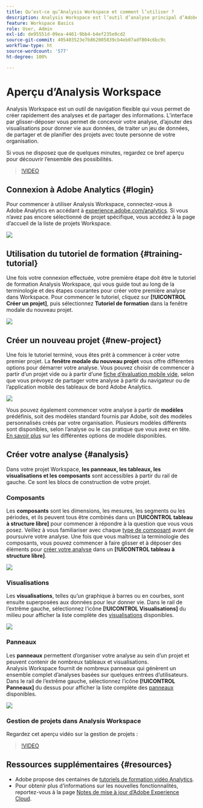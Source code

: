 ```yaml
---
title: Qu’est-ce qu’Analysis Workspace et comment l’utiliser ?
description: Analysis Workspace est l’outil d’analyse principal d’Adobe Analytics. Il vous permet d’utiliser des panneaux, des tableaux, des visualisations ainsi que d’autres composants pour donner vie aux données, traiter un jeu de données, partager et planifier des projets, entre autres fonctionnalités.
feature: Workspace Basics
role: User, Admin
exl-id: de95551d-09ea-4461-9bb4-b4ef235e9cd2
source-git-commit: 405403523e7b862005839cb4eb07adf804c6bc9c
workflow-type: ht
source-wordcount: '577'
ht-degree: 100%

---
```


# Aperçu d’Analysis Workspace

Analysis Workspace est un outil de navigation flexible qui vous permet de créer rapidement des analyses et de partager des informations. L’interface par glisser-déposer vous permet de concevoir votre analyse, d’ajouter des visualisations pour donner vie aux données, de traiter un jeu de données, de partager et de planifier des projets avec toute personne de votre organisation.

Si vous ne disposez que de quelques minutes, regardez ce bref aperçu pour découvrir l’ensemble des possibilités.

>[!VIDEO](https://video.tv.adobe.com/v/26266/?quality=12)

## Connexion à Adobe Analytics {#login}

Pour commencer à utiliser Analysis Workspace, connectez-vous à Adobe Analytics en accédant à [experience.adobe.com/analytics](https://experience.adobe.com/analytics). Si vous n’avez pas encore sélectionné de projet spécifique, vous accédez à la page d’accueil de la liste de projets Workspace.

![](assets/login-analytics.png)

## Utilisation du tutoriel de formation {#training-tutorial}

Une fois votre connexion effectuée, votre première étape doit être le tutoriel de formation Analysis Workspace, qui vous guide tout au long de la terminologie et des étapes courantes pour créer votre première analyse dans Workspace. Pour commencer le tutoriel, cliquez sur **[!UICONTROL Créer un projet]**, puis sélectionnez **Tutoriel de formation** dans la fenêtre modale du nouveau projet.

![](assets/training-tutorial.png)

## Créer un nouveau projet {#new-project}

Une fois le tutoriel terminé, vous êtes prêt à commencer à créer votre premier projet. La **fenêtre modale du nouveau projet** vous offre différentes options pour démarrer votre analyse. Vous pouvez choisir de commencer à partir d’un projet vide ou à partir d’une [fiche d’évaluation mobile vide](https://experienceleague.adobe.com/docs/analytics/analyze/mobapp/curator.html?lang=fr), selon que vous prévoyez de partager votre analyse à partir du navigateur ou de l’application mobile des tableaux de bord Adobe Analytics.

![](assets/create-new-project.png)

Vous pouvez également commencer votre analyse à partir de **modèles** prédéfinis, soit des modèles standard fournis par Adobe, soit des modèles personnalisés créés par votre organisation. Plusieurs modèles différents sont disponibles, selon l’analyse ou le cas pratique que vous avez en tête. [En savoir plus](https://experienceleague.adobe.com/docs/analytics/analyze/analysis-workspace/build-workspace-project/starter-projects.html?lang=fr) sur les différentes options de modèle disponibles.

## Créer votre analyse {#analysis}

Dans votre projet Workspace, **les panneaux, les tableaux, les visualisations et les composants** sont accessibles à partir du rail de gauche. Ce sont les blocs de construction de votre projet.

### Composants

Les **composants** sont les dimensions, les mesures, les segments ou les périodes, et ils peuvent tous être combinés dans un **[!UICONTROL tableau à structure libre]** pour commencer à répondre à la question que vous vous posez. Veillez à vous familiariser avec chaque [type de composant](/help/analyze/analysis-workspace/components/analysis-workspace-components.md) avant de poursuivre votre analyse. Une fois que vous maîtrisez la terminologie des composants, vous pouvez commencer à faire glisser et à déposer des éléments pour [créer votre analyse](https://experienceleague.adobe.com/docs/analytics/analyze/analysis-workspace/build-workspace-project/t-freeform-project.html?lang=fr) dans un **[!UICONTROL tableau à structure libre]**.

![](assets/build-components.png)

### Visualisations

Les **visualisations**, telles qu’un graphique à barres ou en courbes, sont ensuite superposées aux données pour leur donner vie. Dans le rail de l’extrême gauche, sélectionnez l’icône **[!UICONTROL Visualisations]** du milieu pour afficher la liste complète des [visualisations](https://experienceleague.adobe.com/docs/analytics/analyze/analysis-workspace/visualizations/freeform-analysis-visualizations.html?lang=fr) disponibles.

![](assets/build-visualizations.png)

### Panneaux

Les **panneaux** permettent d’organiser votre analyse au sein d’un projet et peuvent contenir de nombreux tableaux et visualisations. Analysis Workspace fournit de nombreux panneaux qui génèrent un ensemble complet d’analyses basées sur quelques entrées d’utilisateurs. Dans le rail de l’extrême gauche, sélectionnez l’icône **[!UICONTROL Panneaux]** du dessus pour afficher la liste complète des [panneaux](https://experienceleague.adobe.com/docs/analytics/analyze/analysis-workspace/panels/panels.html?lang=fr) disponibles.

![](assets/build-panels.png)

### Gestion de projets dans Analysis Workspace

Regardez cet aperçu vidéo sur la gestion de projets :

>[!VIDEO](https://video.tv.adobe.com/v/24035/?quality=12)

## Ressources supplémentaires {#resources}

* Adobe propose des centaines de [tutoriels de formation vidéo Analytics](https://experienceleague.adobe.com/docs/analytics-learn/tutorials/overview.html?lang=fr).
* Pour obtenir plus dʼinformations sur les nouvelles fonctionnalités, reportez-vous à la page [Notes de mise à jour dʼAdobe Experience Cloud](https://experienceleague.adobe.com/docs/release-notes/experience-cloud/current.html?lang=fr#analytics).
